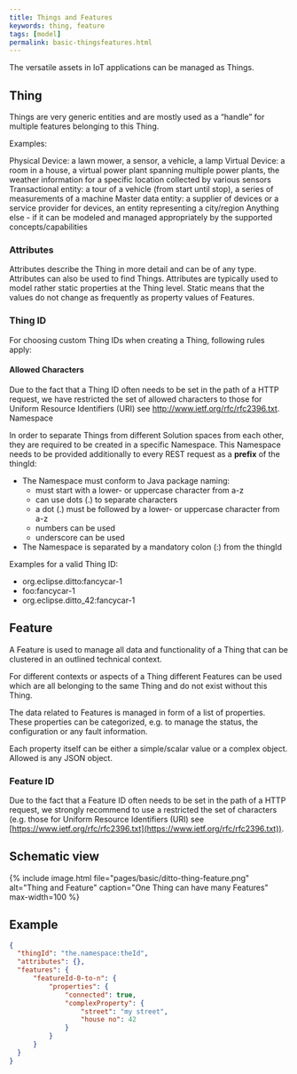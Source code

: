 ```yaml
---
title: Things and Features
keywords: thing, feature
tags: [model]
permalink: basic-thingsfeatures.html
---
```


The versatile assets in IoT applications can be managed as Things.

## Thing

Things are very generic entities and are mostly used as a “handle” for multiple features belonging to this Thing.

Examples:

Physical Device: a lawn mower, a sensor, a vehicle, a lamp
Virtual Device: a room in a house, a virtual power plant spanning multiple power plants, the weather information for a specific location collected by various sensors
Transactional entity: a tour of a vehicle (from start until stop), a series of measurements of a machine
Master data entity: a supplier of devices or a service provider for devices, an entity representing a city/region
Anything else - if it can be modeled and managed appropriately by the supported concepts/capabilities

### Attributes

Attributes describe the Thing in more detail and can be of any type. Attributes can also be used to find Things. Attributes are typically used to model rather static properties at the Thing level. Static means that the values do not change as frequently as property values of Features.

### Thing ID

For choosing custom Thing IDs when creating a Thing, following rules apply:

#### Allowed Characters

Due to the fact that a Thing ID often needs to be set in the path of a HTTP request, we have restricted the set of allowed characters to those for Uniform Resource Identifiers (URI) see http://www.ietf.org/rfc/rfc2396.txt.
Namespace

In order to separate Things from different Solution spaces from each other, they are required to be created in a specific Namespace.
This Namespace needs to be provided additionally to every REST request as a **prefix** of the thingId:

* The Namespace must conform to Java package naming:
    * must start with a lower- or uppercase character from a-z
    * can use dots (.) to separate characters
    * a dot (.) must be followed by a lower- or uppercase character from a-z
    * numbers can be used
    * underscore can be used
* The Namespace is separated by a mandatory colon (:) from the thingId

Examples for a valid Thing ID:
* org.eclipse.ditto:fancycar-1
* foo:fancycar-1
* org.eclipse.ditto_42:fancycar-1

## Feature

A Feature is used to manage all data and functionality of a Thing that can be clustered in an outlined technical context.

For different contexts or aspects of a Thing different Features can be used which are all belonging to the same Thing and do not exist without this Thing.

The data related to Features is managed in form of a list of properties. These properties can be categorized, e.g. to manage the status, the configuration or any fault information.

Each property itself can be either a simple/scalar value or a complex object. Allowed is any JSON object.

### Feature ID
Due to the fact that a Feature ID often needs to be set in the path of a HTTP request, we strongly recommend to use a restricted the set of characters (e.g. those for Uniform Resource Identifiers (URI) see [https://www.ietf.org/rfc/rfc2396.txt](https://www.ietf.org/rfc/rfc2396.txt)).

## Schematic view

{% include image.html file="pages/basic/ditto-thing-feature.png" alt="Thing and Feature" caption="One Thing can have many Features" max-width=100 %}

## Example

```json
{
  "thingId": "the.namespace:theId",
  "attributes": {},
  "features": {
      "featureId-0-to-n": {
          "properties": {
              "connected": true,
              "complexProperty": {
                  "street": "my street",
                  "house no": 42
              }
          }
      }
  }
}
```
